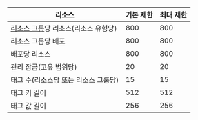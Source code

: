 리소스|기본 제한|최대 제한
---|---|---
[리소스 그룹](../articles/resource-group-overview.md#resource-groups)당 리소스(리소스 유형당)|800|800
리소스 그룹당 배포|800|800
배포당 리소스|800|800
관리 잠금(고유 범위당)|20|20
태그 수(리소스당 또는 리소스 그룹당)|15|15
태그 키 길이|512|512
태그 값 길이|256|256

<!---HONumber=AcomDC_0211_2016-->